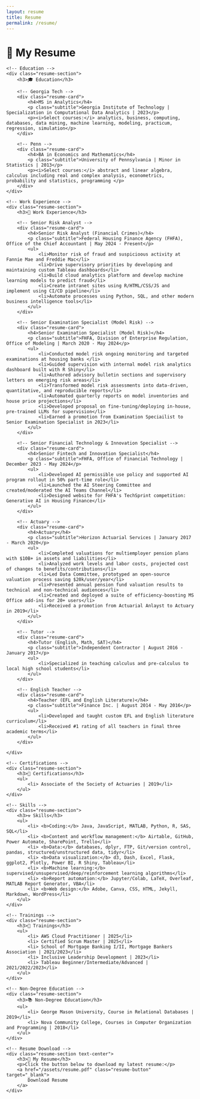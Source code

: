 ```yaml
---
layout: resume
title: Resume
permalink: /resume/
---
```


<div class="container">
    <h1 class="text-center">📃 My Resume</h1>
    <!-- ><p class="text-center">Explore my professional background, certifications, and resume.</p> -->

	<!-- Education -->
	<div class="resume-section">
        <h3>🎓 Education</h3>
		
		<!-- Georgia Tech -->
        <div class="resume-card">
            <h4>MS in Analytics</h4>
            <p class="subtitle">Georgia Institute of Technology | Specialization in Computational Data Analytics | 2023</p>
            <p><i>Select courses:</i> analytics, business, computing, databases, data mining, machine learning, modeling, practicum, regression, simulation</p>
        </div>
		
		<!-- Penn -->
        <div class="resume-card">
            <h4>BA in Economics and Mathematics</h4>
            <p class="subtitle">University of Pennsylvania | Minor in Statistics | 2013</p>
            <p><i>Select courses:</i> abstract and linear algebra, calculus including real and complex analysis, econometrics, probability and statistics, programming </p>
        </div>
	</div>

    <!-- Work Experience -->
    <div class="resume-section">
        <h3>💼 Work Experience</h3>
		
		<!-- Senior Risk Analyst -->
        <div class="resume-card">
            <h4>Senior Risk Analyst (Financial Crimes)</h4>
            <p class="subtitle">Federal Housing Finance Agency (FHFA), Office of the Chief Accountant | May 2024 - Present</p>
			<ul>
            	<li>Monitor risk of fraud and suspicioous activity at Fannie Mae and Freddie Mac</li>
				<li>Drive supervisory priorities by developing and maintaining custom Tableau dashboards</li>
				<li>Build cloud analytics platform and develop machine learning models to predict fraud</li>
				<li>Create intranet sites using R/HTML/CSS/JS and implement using CI/CD pipeline</li>
				<li>Automate processes using Python, SQL, and other modern business intelligence tools</li>
			</ul>
        </div>

		<!-- Senior Examination Specialist (Model Risk) -->
        <div class="resume-card">
            <h4>Senior Examination Specialist (Model Risk)</h4>
            <p class="subtitle">FHFA, Division of Enterprise Regulation, Office of Modeling | March 2020 - May 2024</p>
            <ul>
				<li>Conducted model risk ongoing monitoring and targeted examinations at housing banks </li>
				<li>Guided supervision with internal model risk analytics dashboard built with R Shiny</li>
				<li>Authored advisory bulletin sections and supervisory letters on emerging risk areas</li>
				<li>Transformed model risk assessments into data-driven, quantitative, and reproducible reports</li>
				<li>Automated quarterly reports on model inventories and house price projections</li>
				<li>Developed proposal on fine-tuning/deploying in-house, pre-trained LLMs for supervision</li>
				<li>Earned a promotion from Examination Speciailist to Senior Examination Specialist in 2023</li>
			</ul>
        </div>
		
		<!-- Senior Financial Technology & Innovation Specialist -->
        <div class="resume-card">
            <h4>Senior Fintech and Innovation Specialist</h4>
            <p class="subtitle">FHFA, Office of Financial Technology | December 2023 - May 2024</p>
            <ul>
				<li>Developed AI permissible use policy and supported AI program rollout in 50% part-time role</li>
				<li>Launched the AI Steering Committee and created/moderated the AI Teams Channel</li>
				<li>Designed website for FHFA's TechSprint competition: Generative AI in Housing Finance</li>
        	</ul>
		</div>
		
		<!-- Actuary -->
        <div class="resume-card">
            <h4>Actuary</h4>
            <p class="subtitle">Horizon Actuarial Services | January 2017 - March 2020</p>
            <ul>
				<li>Completed valuations for multiemployer pension plans with $10B+ in assets and liabilities</li>
				<li>Analyzed work levels and labor costs, projected cost of changes to benefits/contributions</li>
				<li>Led Data Committee, prototyped an open-source valuation process saving $20k/user/year</li>
				<li>Presented annual pension fund valuation results to technical and non-technical audiences</li>
				<li>Created and deployed a suite of efficiency-boosting MS Office add-ins for 20+ users</li>
				<li>Received a promotion from Actuarial Anlayst to Actuary in 2019</li>
			</ul>
        </div>
		
		<!-- Tutor -->
        <div class="resume-card">
            <h4>Tutor (English, Math, SAT)</h4>
            <p class="subtitle">Independent Contractor | August 2016 - January 2017</p>
            <ul>
				<li>Specialized in teaching calculus and pre-calculus to local high school students</li>
			</ul>
		</div>
		
		<!-- English Teacher -->
        <div class="resume-card">
            <h4>Teacher (EFL and English Literature)</h4>
            <p class="subtitle">Finance Inc. | August 2014 - May 2016</p>
            <ul>
				<li>Developed and taught custom EFL and English literature curriculum</li>
				<li>Received #1 rating of all teachers in final three academic terms</li>
			</ul>
		</div>
	
    </div>

    <!-- Certifications -->
    <div class="resume-section">
        <h3>📜 Certifications</h3>
        <ul>
            <li> Associate of the Society of Actuaries | 2019</li>
        </ul>
    </div>
	
    <!-- Skills -->
    <div class="resume-section">
        <h3>⚒️ Skills</h3>
        <ul>
            <li> <b>Coding:</b> Java, JavaScript, MATLAB, Python, R, SAS, SQL</li>
            <li> <b>Content and workflow management:</b> Airtable, GitHub, Power Automate, SharePoint, Trello</li>
			<li> <b>Data:</b> databases, dplyr, FTP, Git/version control, pandas, structured/unstructured data, tidyr</li>
			<li> <b>Data visualization:</b> d3, Dash, Excel, Flask, ggplot2, Plotly, Power BI, R Shiny, Tableau</li>
			<li> <b>Machine learning:</b> supervised/unsupervised/deep/reinforcement learning algorithms</li>
			<li> <b>Report automation:</b> Jupyter/Colab, LaTeX, Overleaf, MATLAB Report Generator, VBA</li>
			<li> <b>Web design:</b> Adobe, Canva, CSS, HTML, Jekyll, Markdown, WordPress</li>
        </ul>
    </div>
	
    <!-- Trainings -->
    <div class="resume-section">
        <h3>📓 Trainings</h3>
        <ul>
			<li> AWS Cloud Practitioner | 2025</li>
            <li> Certified Scrum Master | 2025</li>
			<li> School of Mortgage Banking I/II, Mortgage Bankers Association | 2021/2023</li>
			<li> Inclusive Leadership Development | 2023</li>
			<li> Tableau Beginner/Intermediate/Advanced | 2021/2022/2023</li>
        </ul>
    </div>
	
    <!-- Non-Degree Education -->
    <div class="resume-section">
        <h3>📚 Non-Degree Education</h3>
        <ul>
			<li> George Mason University, Course in Relational Databases | 2019</li>
            <li> Nova Community College, Courses in Computer Organization and Programming | 2018</li>
        </ul>
    </div>

    <!-- Resume Download -->
    <div class="resume-section text-center">
        <h3>📄 My Resume</h3>
        <p>Click the button below to download my latest resume:</p>
        <a href="/assets/resume.pdf" class="resume-button" target="_blank">
            Download Resume
        </a>
    </div>
</div>